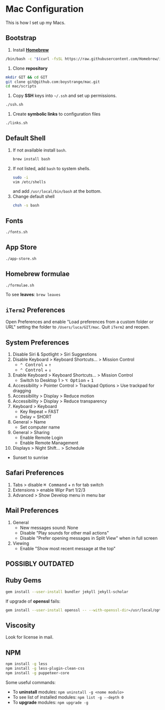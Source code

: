 # Mac Configuration

This is how I set up my Macs.

## Bootstrap

1. Install **[Homebrew](https://brew.sh)**

``` bash
/bin/bash -c "$(curl -fsSL https://raw.githubusercontent.com/Homebrew/install/HEAD/install.sh)"
```

1. Clone **repository**

```bash
mkdir GIT && cd GIT
git clone git@github.com:boystrange/mac.git
cd mac/scripts
```

1. Copy **SSH** keys into `~/.ssh` and set up permissions.

``` bash
./ssh.sh
```

1. Create **symbolic links** to configuration files

``` bash
./links.sh
```

## Default Shell

1. If not available install `bash`.
   ``` bash
   brew install bash
   ```
2. If not listed, add `bash` to system shells.
   ``` bash
   sudo -i
   vim /etc/shells
   ```
   and add `/usr/local/bin/bash` at the bottom.
3. Change default shell
   ``` bash
   chsh -s bash
   ```

## Fonts

``` bash
./fonts.sh
```

## App Store

``` bash
./app-store.sh
```

## Homebrew formulae

``` bash
./formulae.sh
```

To see **leaves**: `brew leaves`

## `iTerm2` Preferences

Open Preferences and enable "Load preferences from a custom folder
or URL" setting the folder to `/Users/luca/GIT/mac`. Quit `iTerm2`
and reopen.

## System Preferences

1. Disable Siri & Spotlight > Siri Suggestions
2. Disable Keyboard > Keyboard Shortcuts... > Mission Control
   * <kbd>⌃ Control</kbd> + <kbd>↑</kbd>
   * <kbd>⌃ Control</kbd> + <kbd>↓</kbd>
3. Enable Keyboard > Keyboard Shortcuts... > Mission Control
   * Switch to Desktop 1 > <kbd>⌥ Option</kbd> + <kbd>1</kbd>
4. Accessibility > Pointer Control > Trackpad Options > Use trackpad for dragging
5. Accessibility > Display > Reduce motion
6. Accessibility > Display > Reduce transparency
7. Keyboard > Keyboard
   * Key Repeat = FAST
   * Delay = SHORT
8. General > Name
   * Set computer name
9. General > Sharing
   * Enable Remote Login
   * Enable Remote Management
10. Displays > Night Shift... > Schedule
   * Sunset to sunrise

## Safari Preferences

1. Tabs > disable <kbd>⌘ Command</kbd> + <kbd>n</kbd> for tab switch
2. Extensions > enable Wipr Part 1/2/3
3. Advanced > Show Develop menu in menu bar

## Mail Preferences

1. General
   * New messages sound: None
   * Disable "Play sounds for other mail actions"
   * Disable "Prefer opening messages in Split View" when in full screen
2. Viewing
   * Enable "Show most recent message at the top"

## POSSIBLY OUTDATED

## Ruby Gems

``` bash
gem install --user-install bundler jekyll jekyll-scholar
```

If upgrade of **openssl** fails:

``` bash
gem install --user-install openssl -- --with-openssl-dir=/usr/local/opt/openssl
```

## Viscosity

Look for license in mail.

## NPM

``` bash
npm install -g less
npm install -g less-plugin-clean-css
npm install -g puppeteer-core
```

Some useful commands:

* To **uninstall** modules: `npm uninstall -g <nome modulo>`
* To see list of installed modules: `npm list -g --depth 0`
* To **upgrade** modules: `npm upgrade -g`
